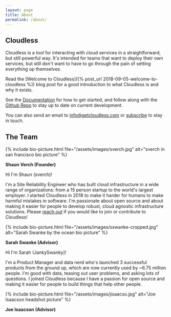 ```yaml
---
layout: page
title: About
permalink: /about/
---
```

## Cloudless

Cloudless is a tool for interacting with cloud services in a straightforward,
but still powerful way.  It's intended for teams that want to deploy their own
services, but still don't want to have to go through the pain of setting
everything up themselves.

Read the [Welcome to Cloudless]({% post_url 2018-09-05-welcome-to-cloudless %})
blog post for a good introduction to what Cloudless is and why it exists.

See the [Documentation](https://docs.getcloudless.com/) for how to get started,
and follow along with the [Github
Repo](https://github.com/getcloudless/cloudless) to stay up to date on current
development.

You can also send an email to [info@getcloudless.com](info@getcloudless.com) or
[subscribe](/#subscribe-for-updates) to stay in touch.

## The Team

{% include bio-picture.html file="/assets/images/sverch.jpg" alt="sverch in san francisco bio picture" %}

**Shaun Verch (Founder)**

Hi I'm Shaun (sverch)!

I'm a Site Reliability Engineer who has built cloud infrastructure in a wide
range of organizations: from a 15 person startup to the world's largest
employer.  I started Cloudless in 2018 to make it harder for humans to make
harmful mistakes in software.  I'm passionate about open source and about making
it easier for people to develop robust, cloud agnostic infrastructure solutions.
Please [reach out](mailto:info@getcloudless.com) if you would like to join or
contribute to Cloudless!

{% include bio-picture.html
   file="/assets/images/sswanke-cropped.jpg"
   alt="Sarah Swanke by the ocean bio picture" %}

**Sarah Swanke (Advisor)**

Hi I'm Sarah (JankySwanky)!

I'm a Product Manager and data nerd who's launched 3 successful products from
the ground up, which are now currently used by ~6.75 million people. I'm good
with data, teasing out user problems, and asking lots of questions. I joined
Cloudless because I have a passion for open source and making it easier for
people to build things that help other people.

{% include bio-picture.html
   file="/assets/images/jisaacso.jpg"
   alt="Joe Isaacson headshot picture" %}

**Joe Isaacson (Advisor)**
